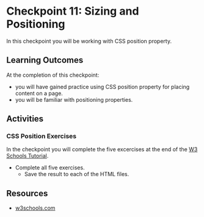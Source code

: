 # Checkpoint 11: Sizing and Positioning

In this checkpoint you will be working with CSS position property.

## Learning Outcomes

At the completion of this checkpoint:

* you will have gained practice using CSS position property for placing content on a page.
* you will be familiar with positioning properties.

## Activities

### CSS Position Exercises

In the checkpoint you will complete the five excercises at the end of the [W3 Schools Tutorial](https://www.w3schools.com/CSS/css_positioning.asp).

* Complete all five exercises.
    * Save the result to each of the HTML files.

## Resources

* [w3schools.com](https://www.w3schools.com/CSS/css_positioning.asp)
